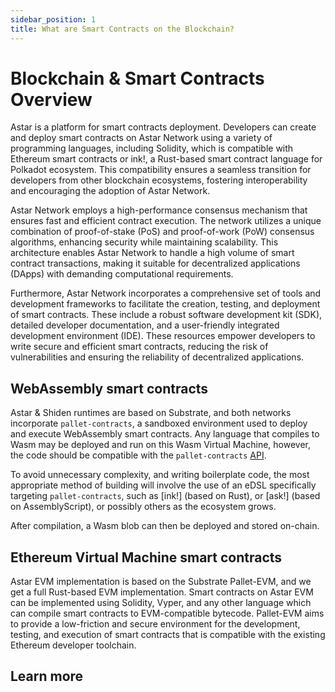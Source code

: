```yaml
---
sidebar_position: 1
title: What are Smart Contracts on the Blockchain?
---
```

# Blockchain & Smart Contracts Overview

Astar is a platform for smart contracts deployment.  Developers can create and deploy smart contracts on Astar Network using a variety of programming languages, including Solidity, which is compatible with Ethereum smart contracts or ink!, a Rust-based smart contract language for Polkadot ecosystem. This compatibility ensures a seamless transition for developers from other blockchain ecosystems, fostering interoperability and encouraging the adoption of Astar Network. 


Astar Network employs a high-performance consensus mechanism that ensures fast and efficient contract execution. The network utilizes a unique combination of proof-of-stake (PoS) and proof-of-work (PoW) consensus algorithms, enhancing security while maintaining scalability. This architecture enables Astar Network to handle a high volume of smart contract transactions, making it suitable for decentralized applications (DApps) with demanding computational requirements.

Furthermore, Astar Network incorporates a comprehensive set of tools and development frameworks to facilitate the creation, testing, and deployment of smart contracts. These include a robust software development kit (SDK), detailed developer documentation, and a user-friendly integrated development environment (IDE). These resources empower developers to write secure and efficient smart contracts, reducing the risk of vulnerabilities and ensuring the reliability of decentralized applications.


## WebAssembly smart contracts
Astar & Shiden runtimes are based on Substrate, and both networks incorporate `pallet-contracts`, a sandboxed environment used to deploy and execute WebAssembly smart contracts. Any language that compiles to Wasm may be deployed and run on this Wasm Virtual Machine, however, the code should be compatible with the `pallet-contracts` [API](https://docs.rs/pallet-contracts/latest/pallet_contracts/api_doc/trait.Current.html).

To avoid unnecessary complexity, and writing boilerplate code, the most appropriate method of building will involve the use of an eDSL specifically targeting `pallet-contracts`, such as [ink!] (based on Rust), or [ask!] (based on AssemblyScript), or possibly others as the ecosystem grows.

After compilation, a Wasm blob can then be deployed and stored on-chain.

## Ethereum Virtual Machine smart contracts
Astar EVM implementation is based on the Substrate Pallet-EVM, and we get a full Rust-based EVM implementation. 
Smart contracts on Astar EVM can be implemented using Solidity, Vyper, and any other language which can compile smart contracts to EVM-compatible bytecode. Pallet-EVM aims to provide a low-friction and secure environment for the development, testing, and execution of smart contracts that is compatible with the existing Ethereum developer toolchain.

## Learn more


